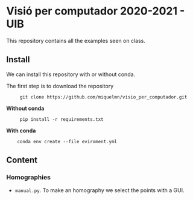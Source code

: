 # Visió per computador 2020-2021 - UIB 

This repository contains all the examples seen on class. 

## Install

We can install this repository with or without conda.

The first step is to download the repository
```
     git clone https://github.com/miquelmn/visio_per_computador.git
```
**Without conda**
```
     pip install -r requirements.txt
```
**With conda**
```
    conda env create --file eviroment.yml
```

## Content
### Homographies
+ ``manual.py``. To make an homography we select the points with a GUI.   
 
